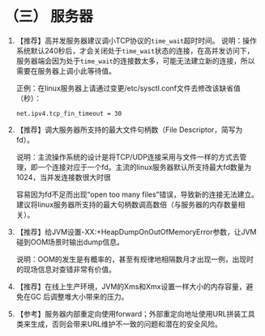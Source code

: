 # （三） 服务器

1. 【推荐】高并发服务器建议调小TCP协议的`time_wait`超时时间。 说明：操作系统默认240秒后，才会关闭处于`time_wait`状态的连接，在高并发访问下，服务器端会因为处于`time_wait`的连接数太多，可能无法建立新的连接，所以需要在服务器上调小此等待值。 

  
   正例：在linux服务器上请通过变更/etc/sysctl.conf文件去修改该缺省值（秒）：

   ```text
   net.ipv4.tcp_fin_timeout = 30
   ```

2. 【推荐】调大服务器所支持的最大文件句柄数（File Descriptor，简写为fd）。 

  
   说明：主流操作系统的设计是将TCP/UDP连接采用与文件一样的方式去管理，即一个连接对应于一个fd。主流的linux服务器默认所支持最大fd数量为1024，当并发连接数很大时很

   容易因为fd不足而出现“open too many files”错误，导致新的连接无法建立。 建议将linux服务器所支持的最大句柄数调高数倍（与服务器的内存数量相关）。 

3. 【推荐】给JVM设置-XX:+HeapDumpOnOutOfMemoryError参数，让JVM碰到OOM场景时输出dump信息。 

  
   说明：OOM的发生是有概率的，甚至有规律地相隔数月才出现一例，出现时的现场信息对查错非常有价值。 

4. 【推荐】在线上生产环境，JVM的Xms和Xmx设置一样大小的内存容量，避免在GC 后调整堆大小带来的压力。 
5. 【参考】服务器内部重定向使用forward；外部重定向地址使用URL拼装工具类来生成，否则会带来URL维护不一致的问题和潜在的安全风险。 

